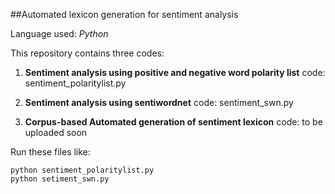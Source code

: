 ##Automated lexicon generation for sentiment analysis
 
Language used: *Python*

This repository contains three codes:
1.	**Sentiment analysis using positive and negative word polarity list** 
	code: sentiment_polaritylist.py

2.	**Sentiment analysis using sentiwordnet**
	code: sentiment_swn.py
	
3.	**Corpus-based Automated generation of sentiment lexicon**
	code: to be uploaded soon
	
Run these files like:	
```
python sentiment_polaritylist.py
python setiment_swn.py
```